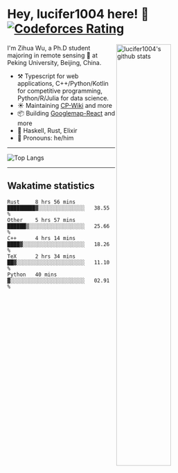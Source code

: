 # Hey, lucifer1004 here! :wave: [![Codeforces Rating](https://cfrating.ihcr.top/?user=lucifer1004&style=flat-square)](https://codeforces.com/profile/lucifer1004)

<img width="50%" align="right" alt="lucifer1004's github stats" src="https://github-readme-stats.vercel.app/api?username=lucifer1004&show_icons=true">

I'm Zihua Wu, a Ph.D student majoring in remote sensing :satellite: at Peking University, Beijing, China.

- :hammer_and_pick: Typescript for web applications, C++/Python/Kotlin for competitive programming, Python/R/Julia for data science.
- :sunny: Maintaining [CP-Wiki](https://cp-wiki.vercel.app) and more 
- :package: Building [Googlemap-React](https://github.com/googlemap-react/googlemap-react) and more
- :seedling: Haskell, Rust, Elixir
- :man: Pronouns: he/him

---

![Top Langs](https://github-readme-stats.vercel.app/api/top-langs/?username=lucifer1004&layout=compact)

---

## Wakatime statistics

<!--START_SECTION:waka-->
```text
Rust     8 hrs 56 mins   █████████▓░░░░░░░░░░░░░░░   38.55 % 
Other    5 hrs 57 mins   ██████▒░░░░░░░░░░░░░░░░░░   25.66 % 
C++      4 hrs 14 mins   ████▓░░░░░░░░░░░░░░░░░░░░   18.26 % 
TeX      2 hrs 34 mins   ██▓░░░░░░░░░░░░░░░░░░░░░░   11.10 % 
Python   40 mins         ▓░░░░░░░░░░░░░░░░░░░░░░░░   02.91 % 
```
<!--END_SECTION:waka-->

